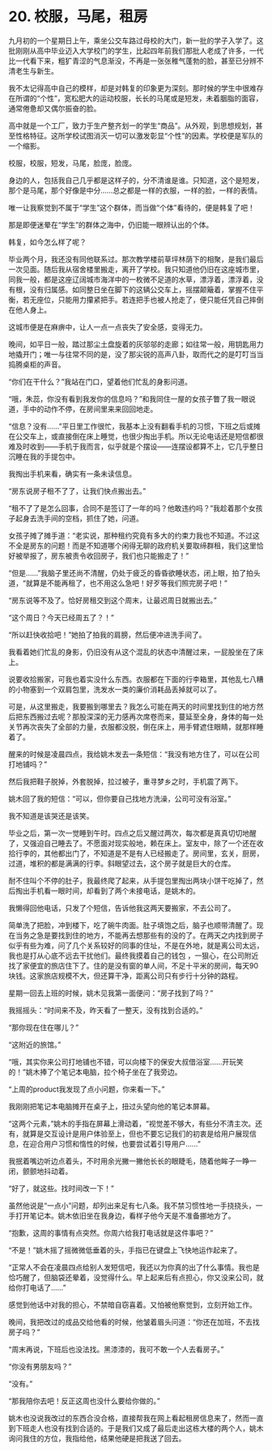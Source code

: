 # 20. 校服，马尾，租房

﻿九月初的一个星期日上午，乘坐公交车路过母校的大门，新一批的学子入学了。这批刚刚从高中毕业迈入大学校门的学生，比起四年前我们那批人老成了许多，一代比一代看下来，粗犷青涩的气息渐没，不再是一张张稚气蓬勃的脸，甚至已分辨不清老生与新生。

我不太记得高中自己的模样，却是对韩复的印象更为深刻。那时候的学生中很难存在所谓的“个性”，宽松肥大的运动校服，长长的马尾或是短发，未着胭脂的面容，通常倦惫却又偶尔振奋的脸。

高中就是一个工厂，致力于生产整齐划一的学生“商品”。从外观，到思想规划，甚至性格特征。这所学校试图消灭一切可以激发彰显“个性”的因素。学校便是军队的一个缩影。

校服，校服，短发，马尾，脸庞，脸庞。

身边的人，包括我自己几乎都是这样子的，分不清谁是谁。只知道，这个是短发，那个是马尾，那个好像是中分……总之都是一样的衣服，一样的脸，一样的表情。

唯一让我察觉到不属于“学生”这个群体，而当做“个体”看待的，便是韩复了吧！

那是即便迷晕在“学生”的群体之海中，仍旧能一眼辨认出的个体。

韩复，如今怎么样了呢？

毕业两个月，我还没有同他联系过。那次教学楼前草坪林荫下的相聚，是我们最后一次见面。随后我从宿舍楼里搬走，离开了学校。我只知道他仍旧在这座城市里，同我一般，都是这座辽阔城市海洋中的一枚微不足道的水草，漂浮着，漂浮着，没有根，没有归属感。如同整日坐在脚下的这辆公交车上，摇摆颠簸着，掌握不住平衡，若无座位，只能用力攥紧把手。若连把手也被人抢走了，便只能任凭自己摔倒在他人身上。

这城市便是在麻痹中，让人一点一点丧失了安全感，变得无力。

晚间，如平日一般，踏过那尘土盘旋着的灰邬邬的走廊；如往常一般，用钥匙用力地撬开门；唯一与往常不同的是，没了那尖锐的高声八卦，取而代之的是叮叮当当捣腾桌柜的声音。

“你们在干什么？”我站在门口，望着他们忙乱的身影问道。

“哦，朱蕊，你没有看到我发你的信息吗？”和我同住一屋的女孩子瞥了我一眼说道，手中的动作不停，在房间里来来回回地走。

“信息？没有……”平日里工作很忙，我基本上没有翻看手机的习惯，下班之后或摊在公交车上，或直接倒在床上睡觉，也很少掏出手机。所以无论电话还是短信都很难及时收到——手机于我而言，似乎就是个摆设——连摆设都算不上，它几乎整日沉睡在我的手提包中。

我掏出手机来看，确实有一条未读信息。

“房东说房子租不了了，让我们快点搬出去。”

“租不了了是怎么回事，合同不是签订了一年的吗？他敢违约吗？”我趁着那个女孩子起身去洗手间的空档，抓住了她，问道。

女孩子摊了摊手道：“老实说，那种租约究竟有多大的约束力我也不知道。不过这不全是房东的问题！而是不知道哪个闲得无聊的政府机关要取缔群租，我们这里恰好被举报了，房东被责令收回房子，我们也只能搬走了！”

“但是……”我脑子里还尚不清醒，仍处于疲乏的昏昏欲睡状态，闭上眼，拍了拍头道，“就算是不能再租了，也不用这么急吧！好歹等我们照完房子吧！”

“房东说等不及了。恰好房租交到这个周末，让最迟周日就搬出去。”

“这个周日？今天已经周五了？！”

“所以赶快收拾吧！”她拍了拍我的肩膀，然后便冲进洗手间了。

我看着她们忙乱的身影，仍旧没有从这个混乱的状态中清醒过来，一屁股坐在了床上。

说要收拾搬家，可我也着实没什么东西。衣服都在下面的行李箱里，其他乱七八糟的小物塞到一个双肩包里，洗发水一类的廉价消耗品丢掉就可以了。

可是，从这里搬走，我要搬到哪里去？我怎么可能在两天的时间里找到住的地方然后把东西搬过去呢？那股深深的无力感再次席卷而来，蔓延至全身，身体的每一处关节再次丧失了全部的力量，衣服都没脱，倒在床上，用手臂遮住眼睛，就那样睡着了。

醒来的时候是凌晨四点，我给姚木发去一条短信：“我没有地方住了，可以在公司打地铺吗？”

然后我把鞋子脱掉，外套脱掉，拉过被子，重寻梦乡之时，手机震了两下。

姚木回了我的短信：“可以，但你要自己找地方洗澡，公司可没有浴室。”

我不知道是该哭还是该笑。

毕业之后，第一次一觉睡到午时。四点之后又醒过两次，每次都是真真切切地醒了，又强迫自己睡去了。不愿面对现实般地，赖在床上。室友中，除了一个还在收拾行李的，其他都出门了，不知道是不是有人已经搬走了。房间里，玄关，厨房，过道，堆积的都是满满的行李。斜眼望过去，这个房子就是巨大的仓库。

耐不住叫个不停的肚子，我最终爬了起来，从手提包里掏出两块小饼干吃掉了，然后掏出手机看一眼时间，却看到了两个未接电话，是姚木的。

我懒得回他电话，只发了个短信，告诉他我这两天要搬家，不去公司了。

简单洗了把脸，冲到楼下，吃了碗牛肉面。肚子填饱之后，脑子也顺带清醒了。现在当务之急是要找到住的地方，不能再去想那些有的没的了。在两天之内找到房子似乎有些为难，问了几个关系较好的同事的住址，不是在外地，就是离公司太远，我也是打从心底不远去干扰他们。最终我摸着自己的钱包 ，一狠心，在公司附近找了家便宜的旅店住下了。住的是没有窗的单人间，不足十平米的房间，每天90块钱。这家旅店规模不大，但还算干净，距离公司只有步行十分钟的路程。

星期一回去上班的时候，姚木见我第一面便问：“房子找到了吗？”

我摇摇头：“时间来不及，昨天看了一整天，没有找到合适的。”

“那你现在住在哪儿？”

“这附近的旅馆。”

“哦，其实你来公司打地铺也不错，可以向楼下的保安大叔借浴室……开玩笑的！”姚木捧了个笔记本电脑，拉个椅子坐在了我旁边。

“上周的product我发现了点小问题，你来看一下。”

我刚刚把笔记本电脑摊开在桌子上，扭过头望向他的笔记本屏幕。

“这两个元素，”姚木的手指在屏幕上滑动着，“视觉差不够大，有些分不清主次。还有，就算是交互设计是用户体验至上，但也不要忘记我们的初衷是给用户展现信息，在迎合用户习惯和惰性的时候，也要尝试着引导用户……”

我抿着嘴边听边点着头，不时用余光撇一撇他长长的眼睫毛，随着他眸子一睁一闭，颤颤地抖动着。

“好了，就这些。找时间改一下！”

虽然他说是“一点小”问题，却列出来足有七八条。我不禁习惯性地一手挠挠头，一手打开笔记本。姚木依旧坐在我身边，看样子他今天是不准备挪地方了。

“抱歉，这周的事情有点突然。你周六给我打电话就是这件事吧？”

“不是！”姚木摇了摇微微低垂着的头，手指已在键盘上飞快地运作起来了。

“正常人不会在凌晨四点给别人发短信吧，我还以为你真的出了什么事情。我也是恰巧醒了，但脑袋还晕着，没觉得什么。早上起来后有点担心，你又没来公司，就给你打电话了……”

感觉到他话中对我的担心，不禁暗自窃喜着。又怕被他察觉到，立刻开始工作。

晚间，我把改过的成品交给他看的时候，他皱着眉头问道：“你还在加班，不去找房子吗？”

“周末再说，下班后也没法找。黑漆漆的，我可不敢一个人去看房子。”

“你没有男朋友吗？”

“没有。”

“那我陪你去吧！反正这周也没什么要给你做的。”

姚木也没说我改过的东西合没合格，直接帮我在网上看起租房信息来了，然而一直到下班走人也没有找到合适的。于是我们又成了最后走出这栋大楼的两个人，姚木询问我住的方位，我指给他，结果他硬是把我送了回去。

